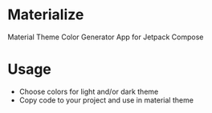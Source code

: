 # Materialize

Material Theme Color Generator App for Jetpack Compose

# Usage

- Choose colors for light and/or dark theme
- Copy code to your project and use in material theme